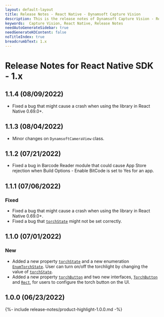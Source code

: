 ```yaml
---
layout: default-layout
title: Release Notes - React Native - Dynamsoft Capture Vision
description: This is the release notes of Dynamsoft Capture Vision - React Native Edition.
keywords:  Capture Vision, React Native, Release Notes
needAutoGenerateSidebar: true
needGenerateH3Content: false
noTitleIndex: true
breadcrumbText: 1.x
---
```


# Release Notes for React Native SDK - 1.x

## 1.1.4 (08/09/2022)

- Fixed a bug that might cause a crash when using the library in React Native 0.69.0+.

## 1.1.3 (08/04/2022)

- Minor changes on `DynamsoftCameraView` class.

## 1.1.2 (07/21/2022)

- Fixed a bug in Barcode Reader module that could cause App Store rejection when Build Options - Enable BitCode is set to Yes for an app.

## 1.1.1 (07/06/2022)

### Fixed

- Fixed a bug that might cause a crash when using the library in React Native 0.69.0+.
- Fixed a bug that [`torchState`](../api-reference/camera-view.md#torchstate) might not be set correctly.

## 1.1.0 (07/01/2022)

### New

- Added a new property [`torchState`](../api-reference/camera-view.md#torchstate) and a new enumeration [`EnumTorchState`](../api-reference/enum-torch-state.md). User can turn on/off the torchlight by changing the value of [`torchState`](../api-reference/camera-view.md#torchstate).
- Added a new property [`torchButton`](../api-reference/camera-view.md#torchbutton) and two new interfaces, [`TorchButton`](../api-reference/interface-torch-button.md) and [`Rect`](../api-reference/interface-rect.md), for users to configure the torch button on the UI.

## 1.0.0 (06/23/2022)

{%- include release-notes/product-highlight-1.0.0.md -%}
